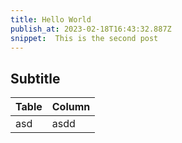 ```yaml
---
title: Hello World
publish_at: 2023-02-18T16:43:32.887Z
snippet:  This is the second post
---
```


Subtitle
--------

| Table | Column |
| ----- | ------ |
| asd   | asdd   |

